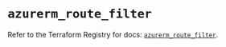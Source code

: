 # `azurerm_route_filter`

Refer to the Terraform Registry for docs: [`azurerm_route_filter`](https://registry.terraform.io/providers/hashicorp/azurerm/4.39.0/docs/resources/route_filter).
